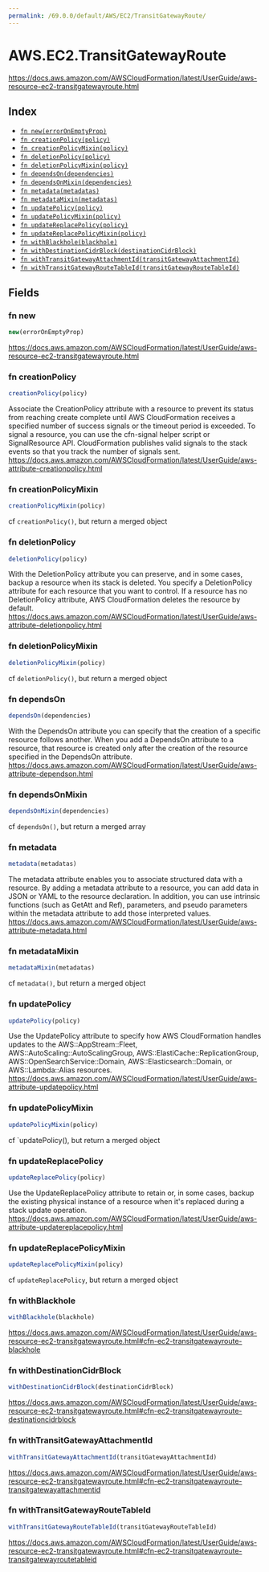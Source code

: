 ```yaml
---
permalink: /69.0.0/default/AWS/EC2/TransitGatewayRoute/
---
```


# AWS.EC2.TransitGatewayRoute

https://docs.aws.amazon.com/AWSCloudFormation/latest/UserGuide/aws-resource-ec2-transitgatewayroute.html

## Index

* [`fn new(errorOnEmptyProp)`](#fn-new)
* [`fn creationPolicy(policy)`](#fn-creationpolicy)
* [`fn creationPolicyMixin(policy)`](#fn-creationpolicymixin)
* [`fn deletionPolicy(policy)`](#fn-deletionpolicy)
* [`fn deletionPolicyMixin(policy)`](#fn-deletionpolicymixin)
* [`fn dependsOn(dependencies)`](#fn-dependson)
* [`fn dependsOnMixin(dependencies)`](#fn-dependsonmixin)
* [`fn metadata(metadatas)`](#fn-metadata)
* [`fn metadataMixin(metadatas)`](#fn-metadatamixin)
* [`fn updatePolicy(policy)`](#fn-updatepolicy)
* [`fn updatePolicyMixin(policy)`](#fn-updatepolicymixin)
* [`fn updateReplacePolicy(policy)`](#fn-updatereplacepolicy)
* [`fn updateReplacePolicyMixin(policy)`](#fn-updatereplacepolicymixin)
* [`fn withBlackhole(blackhole)`](#fn-withblackhole)
* [`fn withDestinationCidrBlock(destinationCidrBlock)`](#fn-withdestinationcidrblock)
* [`fn withTransitGatewayAttachmentId(transitGatewayAttachmentId)`](#fn-withtransitgatewayattachmentid)
* [`fn withTransitGatewayRouteTableId(transitGatewayRouteTableId)`](#fn-withtransitgatewayroutetableid)

## Fields

### fn new

```ts
new(errorOnEmptyProp)
```

https://docs.aws.amazon.com/AWSCloudFormation/latest/UserGuide/aws-resource-ec2-transitgatewayroute.html

### fn creationPolicy

```ts
creationPolicy(policy)
```

Associate the CreationPolicy attribute with a resource to prevent its status from reaching create complete until AWS CloudFormation receives a specified number of success signals or the timeout period is exceeded. To signal a resource, you can use the cfn-signal helper script or SignalResource API. CloudFormation publishes valid signals to the stack events so that you track the number of signals sent. 
https://docs.aws.amazon.com/AWSCloudFormation/latest/UserGuide/aws-attribute-creationpolicy.html

### fn creationPolicyMixin

```ts
creationPolicyMixin(policy)
```

cf `creationPolicy()`, but return a merged object

### fn deletionPolicy

```ts
deletionPolicy(policy)
```

With the DeletionPolicy attribute you can preserve, and in some cases, backup a resource when its stack is deleted. You specify a DeletionPolicy attribute for each resource that you want to control. If a resource has no DeletionPolicy attribute, AWS CloudFormation deletes the resource by default. 
https://docs.aws.amazon.com/AWSCloudFormation/latest/UserGuide/aws-attribute-deletionpolicy.html

### fn deletionPolicyMixin

```ts
deletionPolicyMixin(policy)
```

cf `deletionPolicy()`, but return a merged object

### fn dependsOn

```ts
dependsOn(dependencies)
```

With the DependsOn attribute you can specify that the creation of a specific resource follows another. When you add a DependsOn attribute to a resource, that resource is created only after the creation of the resource specified in the DependsOn attribute. 
https://docs.aws.amazon.com/AWSCloudFormation/latest/UserGuide/aws-attribute-dependson.html

### fn dependsOnMixin

```ts
dependsOnMixin(dependencies)
```

cf `dependsOn()`, but return a merged array

### fn metadata

```ts
metadata(metadatas)
```

The metadata attribute enables you to associate structured data with a resource. By adding a metadata attribute to a resource, you can add data in JSON or YAML to the resource declaration. In addition, you can use intrinsic functions (such as GetAtt and Ref), parameters, and pseudo parameters within the metadata attribute to add those interpreted values. 
https://docs.aws.amazon.com/AWSCloudFormation/latest/UserGuide/aws-attribute-metadata.html

### fn metadataMixin

```ts
metadataMixin(metadatas)
```

cf `metadata()`, but return a merged object

### fn updatePolicy

```ts
updatePolicy(policy)
```

Use the UpdatePolicy attribute to specify how AWS CloudFormation handles updates to the AWS::AppStream::Fleet, AWS::AutoScaling::AutoScalingGroup, AWS::ElastiCache::ReplicationGroup, AWS::OpenSearchService::Domain, AWS::Elasticsearch::Domain, or AWS::Lambda::Alias resources. 
https://docs.aws.amazon.com/AWSCloudFormation/latest/UserGuide/aws-attribute-updatepolicy.html

### fn updatePolicyMixin

```ts
updatePolicyMixin(policy)
```

cf `updatePolicy(), but return a merged object

### fn updateReplacePolicy

```ts
updateReplacePolicy(policy)
```

Use the UpdateReplacePolicy attribute to retain or, in some cases, backup the existing physical instance of a resource when it's replaced during a stack update operation. 
https://docs.aws.amazon.com/AWSCloudFormation/latest/UserGuide/aws-attribute-updatereplacepolicy.html

### fn updateReplacePolicyMixin

```ts
updateReplacePolicyMixin(policy)
```

cf `updateReplacePolicy`, but return a merged object

### fn withBlackhole

```ts
withBlackhole(blackhole)
```

https://docs.aws.amazon.com/AWSCloudFormation/latest/UserGuide/aws-resource-ec2-transitgatewayroute.html#cfn-ec2-transitgatewayroute-blackhole

### fn withDestinationCidrBlock

```ts
withDestinationCidrBlock(destinationCidrBlock)
```

https://docs.aws.amazon.com/AWSCloudFormation/latest/UserGuide/aws-resource-ec2-transitgatewayroute.html#cfn-ec2-transitgatewayroute-destinationcidrblock

### fn withTransitGatewayAttachmentId

```ts
withTransitGatewayAttachmentId(transitGatewayAttachmentId)
```

https://docs.aws.amazon.com/AWSCloudFormation/latest/UserGuide/aws-resource-ec2-transitgatewayroute.html#cfn-ec2-transitgatewayroute-transitgatewayattachmentid

### fn withTransitGatewayRouteTableId

```ts
withTransitGatewayRouteTableId(transitGatewayRouteTableId)
```

https://docs.aws.amazon.com/AWSCloudFormation/latest/UserGuide/aws-resource-ec2-transitgatewayroute.html#cfn-ec2-transitgatewayroute-transitgatewayroutetableid
